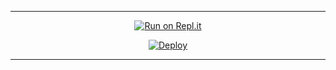 ----

<div align="center">

[![Run on Repl.it](https://i.postimg.cc/MHsYyDNM/replit-logo-png-transparent.png)](https://repl.it/@Quiec/whatsasena)
     
     
[![Deploy](https://i.postimg.cc/Y01v7qfp/heroku-logo-1.png)](https://heroku.com/deploy?template=https://github.com/Project-TH/nothing)
     </div>

----


